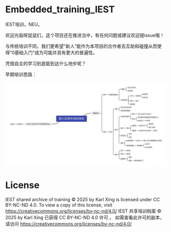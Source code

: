 # Embedded_training_IEST
IEST培训，NEU。

欢迎光临呀鼠鼠们，这个项目还在推进当中，有任何问题或建议欢迎提issue哦！

与传统培训不同，我们更希望“新人”能作为本项目的合作者去互助和碰撞从而使得“0基础入门”成为可能并具有更大的普遍性。

凭借自主的学习到底能到达什么地步呢？

早期培训思路：

![](嵌入式(软件)培训体系.svg)

# License
IEST shared archive of training © 2025 by Karl Xing is licensed under CC BY-NC-ND 4.0. To view a copy of this license, visit https://creativecommons.org/licenses/by-nc-nd/4.0/
IEST 共享培训档案 © 2025 by Karl Xing 已获得 CC BY-NC-ND 4.0 许可 。 如需查看此许可的副本，请访问 https://creativecommons.org/licenses/by-nc-nd/4.0/
